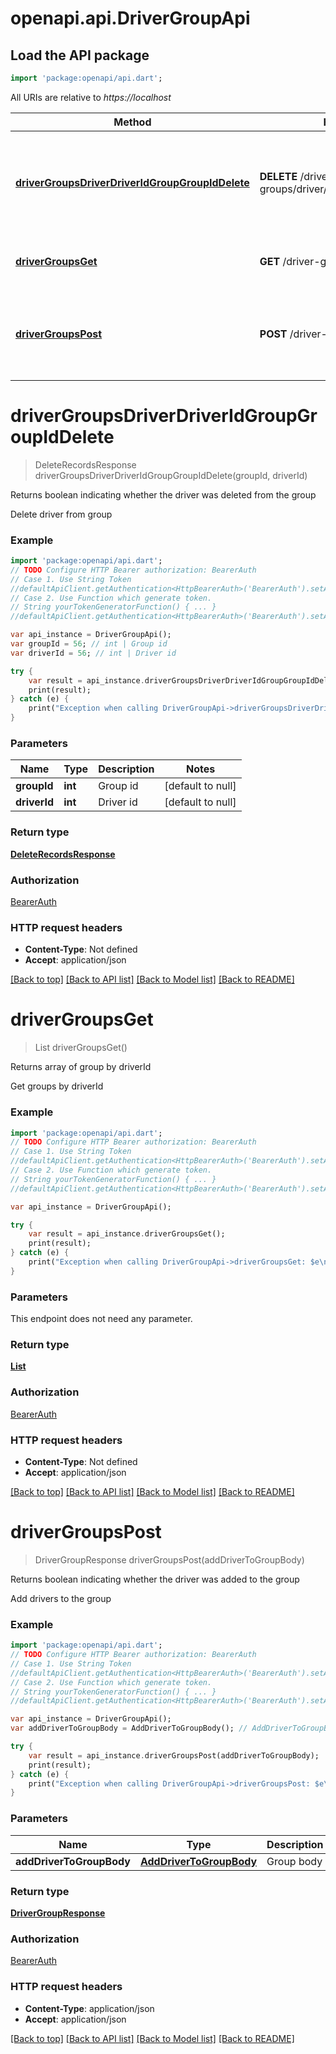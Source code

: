 # openapi.api.DriverGroupApi

## Load the API package
```dart
import 'package:openapi/api.dart';
```

All URIs are relative to *https://localhost*

Method | HTTP request | Description
------------- | ------------- | -------------
[**driverGroupsDriverDriverIdGroupGroupIdDelete**](DriverGroupApi.md#driverGroupsDriverDriverIdGroupGroupIdDelete) | **DELETE** /driver-groups/driver/{driverId}/group/{groupId}/ | Returns boolean indicating whether the driver was deleted from the group
[**driverGroupsGet**](DriverGroupApi.md#driverGroupsGet) | **GET** /driver-groups/ | Returns array of group by driverId
[**driverGroupsPost**](DriverGroupApi.md#driverGroupsPost) | **POST** /driver-groups/ | Returns boolean indicating whether the driver was added to the group


# **driverGroupsDriverDriverIdGroupGroupIdDelete**
> DeleteRecordsResponse driverGroupsDriverDriverIdGroupGroupIdDelete(groupId, driverId)

Returns boolean indicating whether the driver was deleted from the group

Delete driver from group

### Example 
```dart
import 'package:openapi/api.dart';
// TODO Configure HTTP Bearer authorization: BearerAuth
// Case 1. Use String Token
//defaultApiClient.getAuthentication<HttpBearerAuth>('BearerAuth').setAccessToken('YOUR_ACCESS_TOKEN');
// Case 2. Use Function which generate token.
// String yourTokenGeneratorFunction() { ... }
//defaultApiClient.getAuthentication<HttpBearerAuth>('BearerAuth').setAccessToken(yourTokenGeneratorFunction);

var api_instance = DriverGroupApi();
var groupId = 56; // int | Group id
var driverId = 56; // int | Driver id

try { 
    var result = api_instance.driverGroupsDriverDriverIdGroupGroupIdDelete(groupId, driverId);
    print(result);
} catch (e) {
    print("Exception when calling DriverGroupApi->driverGroupsDriverDriverIdGroupGroupIdDelete: $e\n");
}
```

### Parameters

Name | Type | Description  | Notes
------------- | ------------- | ------------- | -------------
 **groupId** | **int**| Group id | [default to null]
 **driverId** | **int**| Driver id | [default to null]

### Return type

[**DeleteRecordsResponse**](DeleteRecordsResponse.md)

### Authorization

[BearerAuth](../README.md#BearerAuth)

### HTTP request headers

 - **Content-Type**: Not defined
 - **Accept**: application/json

[[Back to top]](#) [[Back to API list]](../README.md#documentation-for-api-endpoints) [[Back to Model list]](../README.md#documentation-for-models) [[Back to README]](../README.md)

# **driverGroupsGet**
> List<DriverGroupWithGroupAndUserResponse> driverGroupsGet()

Returns array of group by driverId

Get groups by driverId

### Example 
```dart
import 'package:openapi/api.dart';
// TODO Configure HTTP Bearer authorization: BearerAuth
// Case 1. Use String Token
//defaultApiClient.getAuthentication<HttpBearerAuth>('BearerAuth').setAccessToken('YOUR_ACCESS_TOKEN');
// Case 2. Use Function which generate token.
// String yourTokenGeneratorFunction() { ... }
//defaultApiClient.getAuthentication<HttpBearerAuth>('BearerAuth').setAccessToken(yourTokenGeneratorFunction);

var api_instance = DriverGroupApi();

try { 
    var result = api_instance.driverGroupsGet();
    print(result);
} catch (e) {
    print("Exception when calling DriverGroupApi->driverGroupsGet: $e\n");
}
```

### Parameters
This endpoint does not need any parameter.

### Return type

[**List<DriverGroupWithGroupAndUserResponse>**](DriverGroupWithGroupAndUserResponse.md)

### Authorization

[BearerAuth](../README.md#BearerAuth)

### HTTP request headers

 - **Content-Type**: Not defined
 - **Accept**: application/json

[[Back to top]](#) [[Back to API list]](../README.md#documentation-for-api-endpoints) [[Back to Model list]](../README.md#documentation-for-models) [[Back to README]](../README.md)

# **driverGroupsPost**
> DriverGroupResponse driverGroupsPost(addDriverToGroupBody)

Returns boolean indicating whether the driver was added to the group

Add drivers to the group

### Example 
```dart
import 'package:openapi/api.dart';
// TODO Configure HTTP Bearer authorization: BearerAuth
// Case 1. Use String Token
//defaultApiClient.getAuthentication<HttpBearerAuth>('BearerAuth').setAccessToken('YOUR_ACCESS_TOKEN');
// Case 2. Use Function which generate token.
// String yourTokenGeneratorFunction() { ... }
//defaultApiClient.getAuthentication<HttpBearerAuth>('BearerAuth').setAccessToken(yourTokenGeneratorFunction);

var api_instance = DriverGroupApi();
var addDriverToGroupBody = AddDriverToGroupBody(); // AddDriverToGroupBody | Group body

try { 
    var result = api_instance.driverGroupsPost(addDriverToGroupBody);
    print(result);
} catch (e) {
    print("Exception when calling DriverGroupApi->driverGroupsPost: $e\n");
}
```

### Parameters

Name | Type | Description  | Notes
------------- | ------------- | ------------- | -------------
 **addDriverToGroupBody** | [**AddDriverToGroupBody**](AddDriverToGroupBody.md)| Group body | 

### Return type

[**DriverGroupResponse**](DriverGroupResponse.md)

### Authorization

[BearerAuth](../README.md#BearerAuth)

### HTTP request headers

 - **Content-Type**: application/json
 - **Accept**: application/json

[[Back to top]](#) [[Back to API list]](../README.md#documentation-for-api-endpoints) [[Back to Model list]](../README.md#documentation-for-models) [[Back to README]](../README.md)

